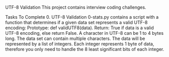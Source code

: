 UTF-8 Validation
This project contains interview coding challenges.

Tasks To Complete
 0. UTF-8 Validation
0-stats.py contains a script with a function that determines if a given data set represents a valid UTF-8 encoding:
Prototype: def validUTF8(data).
Return: True if data is a valid UTF-8 encoding, else return False.
A character in UTF-8 can be 1 to 4 bytes long.
The data set can contain multiple characters.
The data will be represented by a list of integers.
Each integer represents 1 byte of data, therefore you only need to handle the 8 least significant bits of each integer.